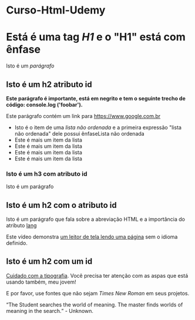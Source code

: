 # Curso-Html-Udemy
<!DOCTYPE html>
<html lang="pt-br">
    <head>
     <link rel="stylesheet" href="https://gist.githubusercontent.com/Kaioliveira1/a96515a700183658c8c338f32fb64602/raw/ee407dc8cb61f1e2aff8da0f41f90e46f4cfaf55/style.css">
    </head>
     <body>
       <h1><strong>Está é uma tag <em>H1</em> e o "H1" está com ênfase</strong></h1>
          <p>Isto é um <em>parágrafo</em></p>
            <h2><strong>Isto é um h2 atributo id</strong></h2>
                  <p><strong>Este parágrafo é importante, está em negrito e tem o seguinte trecho de código: console.log ('foobar').</strong></p>
                  <p>Este parágrafo contém um link para <a href="https://www.google.com.br">https://www.google.com.br</a>
                        <ul>
                        <li>Isto é o item de uma <em>lista não ordenada</em> e a primeira expressão "lista não ordenada" dele possui ênfaseLista não ordenada</li>
                        <li>Este é mais um item da lista</li>
                        <li>Este é mais um item da lista</li>
                        <li>Este é mais um item da lista</li>
                        <li>Este é mais um item da lista</li>
                        </ul> 
                  <h3><strong>Isto é um h3 com atributo id</strong></h3>
                      <p>Isto é um parágrafo</p>
              <h2><strong>Isto é um h2 com o atributo id</strong></h2>
                  <p>Isto é um parágrafo que fala sobre a abreviação HTML e a importância do atributo <a href="https://html.spec.whatwg.org/multipage/dom.html#the-lang-and-xml:lang-attributes">lang</a></p>
                  <p>Este vídeo demonstra <a href="https://www.youtube.com/watch?v=NP94u7y_KkQ">um leitor de tela lendo uma página</a> sem o idioma definido.
              <h2><strong>Isto é um h2 com um id</strong></h2>
                  <p><a href="https://smartquotesforsmartpeople.com/">Cuidado com a tipografia</a>. Você precisa ter atenção com as aspas que está usando também, meu jovem!</p>
                  <p>E por favor, use fontes que não sejam <em>Times New Roman</em> em seus projetos.</p>
                        <q>The Student searches the world of meaning. The master finds worlds of meaning in the search.</q> - Unknown.
     </body>
</html>
